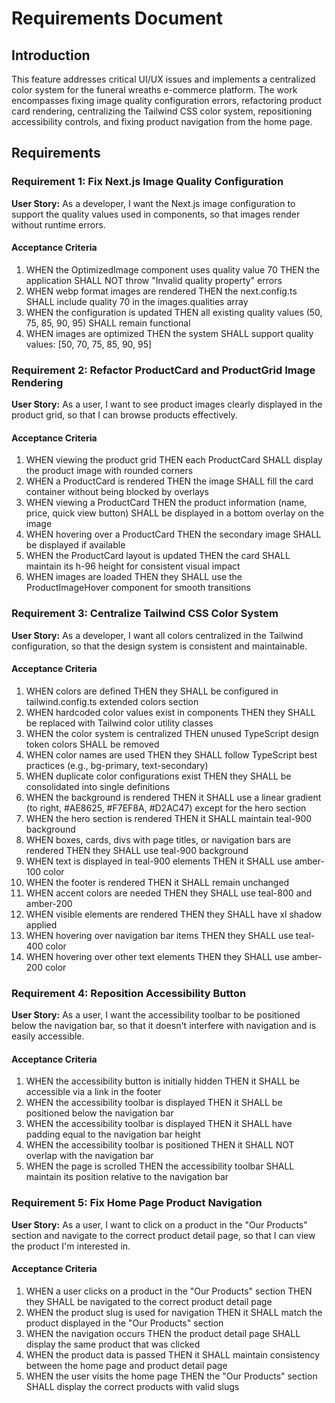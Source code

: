# Requirements Document

## Introduction

This feature addresses critical UI/UX issues and implements a centralized color system for the funeral wreaths e-commerce platform. The work encompasses fixing image quality configuration errors, refactoring product card rendering, centralizing the Tailwind CSS color system, repositioning accessibility controls, and fixing product navigation from the home page.

## Requirements

### Requirement 1: Fix Next.js Image Quality Configuration

**User Story:** As a developer, I want the Next.js image configuration to support the quality values used in components, so that images render without runtime errors.

#### Acceptance Criteria

1. WHEN the OptimizedImage component uses quality value 70 THEN the application SHALL NOT throw "Invalid quality property" errors
2. WHEN webp format images are rendered THEN the next.config.ts SHALL include quality 70 in the images.qualities array
3. WHEN the configuration is updated THEN all existing quality values (50, 75, 85, 90, 95) SHALL remain functional
4. WHEN images are optimized THEN the system SHALL support quality values: [50, 70, 75, 85, 90, 95]

### Requirement 2: Refactor ProductCard and ProductGrid Image Rendering

**User Story:** As a user, I want to see product images clearly displayed in the product grid, so that I can browse products effectively.

#### Acceptance Criteria

1. WHEN viewing the product grid THEN each ProductCard SHALL display the product image with rounded corners
2. WHEN a ProductCard is rendered THEN the image SHALL fill the card container without being blocked by overlays
3. WHEN viewing a ProductCard THEN the product information (name, price, quick view button) SHALL be displayed in a bottom overlay on the image
4. WHEN hovering over a ProductCard THEN the secondary image SHALL be displayed if available
5. WHEN the ProductCard layout is updated THEN the card SHALL maintain its h-96 height for consistent visual impact
6. WHEN images are loaded THEN they SHALL use the ProductImageHover component for smooth transitions

### Requirement 3: Centralize Tailwind CSS Color System

**User Story:** As a developer, I want all colors centralized in the Tailwind configuration, so that the design system is consistent and maintainable.

#### Acceptance Criteria

1. WHEN colors are defined THEN they SHALL be configured in tailwind.config.ts extended colors section
2. WHEN hardcoded color values exist in components THEN they SHALL be replaced with Tailwind color utility classes
3. WHEN the color system is centralized THEN unused TypeScript design token colors SHALL be removed
4. WHEN color names are used THEN they SHALL follow TypeScript best practices (e.g., bg-primary, text-secondary)
5. WHEN duplicate color configurations exist THEN they SHALL be consolidated into single definitions
6. WHEN the background is rendered THEN it SHALL use a linear gradient (to right, #AE8625, #F7EF8A, #D2AC47) except for the hero section
7. WHEN the hero section is rendered THEN it SHALL maintain teal-900 background
8. WHEN boxes, cards, divs with page titles, or navigation bars are rendered THEN they SHALL use teal-900 background
9. WHEN text is displayed in teal-900 elements THEN it SHALL use amber-100 color
10. WHEN the footer is rendered THEN it SHALL remain unchanged
11. WHEN accent colors are needed THEN they SHALL use teal-800 and amber-200
12. WHEN visible elements are rendered THEN they SHALL have xl shadow applied
13. WHEN hovering over navigation bar items THEN they SHALL use teal-400 color
14. WHEN hovering over other text elements THEN they SHALL use amber-200 color

### Requirement 4: Reposition Accessibility Button

**User Story:** As a user, I want the accessibility toolbar to be positioned below the navigation bar, so that it doesn't interfere with navigation and is easily accessible.

#### Acceptance Criteria

1. WHEN the accessibility button is initially hidden THEN it SHALL be accessible via a link in the footer
2. WHEN the accessibility toolbar is displayed THEN it SHALL be positioned below the navigation bar
3. WHEN the accessibility toolbar is displayed THEN it SHALL have padding equal to the navigation bar height
4. WHEN the accessibility toolbar is positioned THEN it SHALL NOT overlap with the navigation bar
5. WHEN the page is scrolled THEN the accessibility toolbar SHALL maintain its position relative to the navigation bar

### Requirement 5: Fix Home Page Product Navigation

**User Story:** As a user, I want to click on a product in the "Our Products" section and navigate to the correct product detail page, so that I can view the product I'm interested in.

#### Acceptance Criteria

1. WHEN a user clicks on a product in the "Our Products" section THEN they SHALL be navigated to the correct product detail page
2. WHEN the product slug is used for navigation THEN it SHALL match the product displayed in the "Our Products" section
3. WHEN the navigation occurs THEN the product detail page SHALL display the same product that was clicked
4. WHEN the product data is passed THEN it SHALL maintain consistency between the home page and product detail page
5. WHEN the user visits the home page THEN the "Our Products" section SHALL display the correct products with valid slugs

